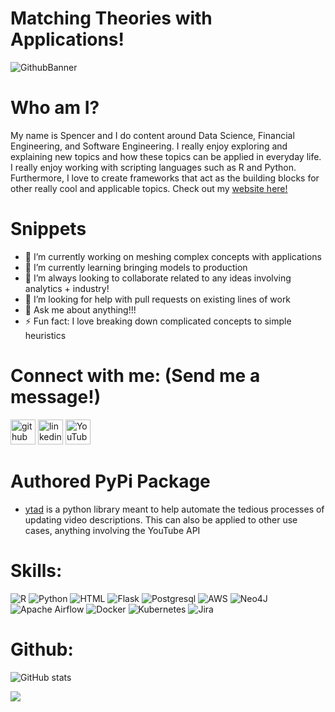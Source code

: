 # Matching Theories with Applications!
![GithubBanner](https://user-images.githubusercontent.com/67843086/135479344-743aa51e-e185-45df-b2dd-f853701314c8.png)

# Who am I?

My name is Spencer and I do content around Data Science, Financial Engineering, and Software Engineering. I really enjoy exploring and explaining new topics and how these topics can be applied in everyday life. I really enjoy working with scripting languages such as R and Python. Furthermore, I love to create frameworks that act as the building blocks for other really cool and applicable topics. Check out my [website here!](https://spencerpao.github.io/)

# Snippets
- 🔭 I’m currently working on meshing complex concepts with applications 
- 🌱 I’m currently learning bringing models to production 
- 👯 I’m always looking to collaborate related to any ideas involving analytics + industry!
- 🤔 I’m looking for help with pull requests on existing lines of work 
- 💬 Ask me about anything!!! 
- ⚡ Fun fact: I love breaking down complicated concepts to simple heuristics 

# Connect with me: (Send me a message!)
[<img src='https://cdn.jsdelivr.net/npm/simple-icons@3.0.1/icons/github.svg' alt='github' height='40'>](https://github.com/SpencerPao)  [<img src='https://cdn.jsdelivr.net/npm/simple-icons@3.0.1/icons/linkedin.svg' alt='linkedin' height='40'>](https://www.linkedin.com/in/SpencerPao/)  [<img src='https://cdn.jsdelivr.net/npm/simple-icons@3.0.1/icons/youtube.svg' alt='YouTube' height='40'>](https://www.youtube.com/c/SpencerPaoHere)  

# Authored PyPi Package
- [ytad](https://pypi.org/project/ytad/) is a python library meant to help automate the tedious processes of updating video descriptions. This can also be applied to other use cases, anything involving the YouTube API


# Skills: 
![R](https://img.shields.io/badge/R-276DC3?style=for-the-badge&logo=r&logoColor=white)
![Python](https://img.shields.io/badge/Python-3776AB?style=for-the-badge&logo=python&logoColor=white)
![HTML](https://img.shields.io/badge/HTML-239120?style=for-the-badge&logo=html5&logoColor=white)
![Flask](https://img.shields.io/badge/Flask-000000?style=for-the-badge&logo=flask&logoColor=white)
![Postgresql](https://img.shields.io/badge/PostgreSQL-316192?style=for-the-badge&logo=postgresql&logoColor=white)
![AWS](https://img.shields.io/badge/Amazon_AWS-232F3E?style=for-the-badge&logo=amazon-aws&logoColor=white)
![Neo4J](https://img.shields.io/badge/Neo4j-008CC1?style=for-the-badge&logo=neo4j&logoColor=white)
![Apache Airflow](https://img.shields.io/badge/Apache%20Airflow-017CEE?style=for-the-badge&logo=Apache%20Airflow&logoColor=white)
![Docker](https://img.shields.io/badge/docker-%230db7ed.svg?style=for-the-badge&logo=docker&logoColor=white)
![Kubernetes](https://img.shields.io/badge/kubernetes-%23326ce5.svg?style=for-the-badge&logo=kubernetes&logoColor=white)
![Jira](https://img.shields.io/badge/jira-%230A0FFF.svg?style=for-the-badge&logo=jira&logoColor=white)


# Github:
![GitHub stats](https://github-readme-stats.vercel.app/api?username=SpencerPao&show_icons=true)  

![](https://komarev.com/ghpvc/?username=SpencerPao&style=flat-square)
